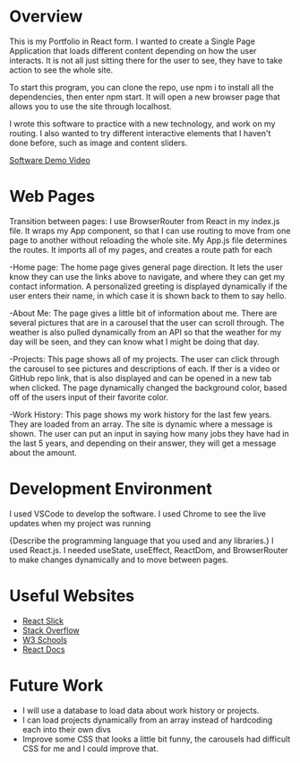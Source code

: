 # Overview
This is my Portfolio in React form. I wanted to create a Single Page Application that loads different content depending on how the user interacts. It is not all just sitting there for the user to see, they have to take action to see the whole site. 

To start this program, you can clone the repo, use npm i to install all the dependencies, then enter npm start. It will open a new browser page that allows you to use the site through localhost.

I wrote this software to practice with a new technology, and work on my routing. I also wanted to try different interactive elements that I haven't done before, such as image and content sliders.

[Software Demo Video](https://youtu.be/Q-7HSuBwlmw)

# Web Pages

Transition between pages: I use BrowserRouter from React in my index.js file. It wraps my App component, so that I can use routing to move from one page to another without reloading the whole site. My App.js file determines the routes. It imports all of my pages, and creates a route path for each

-Home page: The home page gives general page direction. It lets the user know they can use the links above to navigate, and where they can get my contact information. A personalized greeting is displayed dynamically if the user enters their name, in which case it is shown back to them to say hello. 

-About Me: The page gives a little bit of information about me. There are several pictures that are in a carousel that the user can scroll through. The weather is also pulled dynamically from an API so that the weather for my day will be seen, and they can know what I might be doing that day.

-Projects: This page shows all of my projects. The user can click through the carousel to see pictures and descriptions of each. If ther is a video or GitHub repo link, that is also displayed and can be opened in a new tab when clicked. The page dynamically changed the background color, based off of the users input of their favorite color.

-Work History: This page shows my work history for the last few years. They are loaded from an array. The site is dynamic where a message is shown. The user can put an input in saying how many jobs they have had in the last 5 years, and depending on their answer, they will get a message about the amount.

# Development Environment

I used VSCode to develop the software. I used Chrome to see the live updates when my project was running

{Describe the programming language that you used and any libraries.}
I used React.js. I needed useState, useEffect, ReactDom, and BrowserRouter to make changes dynamically and to move between pages.

# Useful Websites

* [React Slick](https://react-slick.neostack.com/)
* [Stack Overflow](https://stackoverflow.com/questions/8824831/make-div-stay-at-bottom-of-pages-content-all-the-time-even-when-there-are-scrol)
* [W3 Schools](https://www.w3schools.com/react/react_usestate.asp)
* [React Docs](https://react.dev/reference/react/useState)

# Future Work


* I will use a database to load data about work history or projects.
* I can load projects dynamically from an array instead of hardcoding each into their own divs
* Improve some CSS that looks a little bit funny, the carousels had difficult CSS for me and I could improve that.